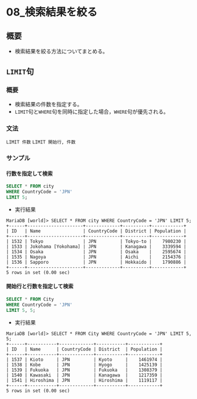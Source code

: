 08\_検索結果を絞る
===

## 概要

- 検索結果を絞る方法についてまとめる。

## `LIMIT`句

### 概要

- 検索結果の件数を指定する。
- `LIMIT`句と`WHERE`句を同時に指定した場合，`WHERE`句が優先される。

### 文法

`LIMIT 件数`
`LIMIT 開始行, 件数`

### サンプル

#### 行数を指定して検索

```SQL
SELECT * FROM city 
WHERE CountryCode = 'JPN' 
LIMIT 5;
```

- 実行結果

```
MariaDB [world]> SELECT * FROM city WHERE CountryCode = 'JPN' LIMIT 5;
+------+---------------------+-------------+----------+------------+
| ID   | Name                | CountryCode | District | Population |
+------+---------------------+-------------+----------+------------+
| 1532 | Tokyo               | JPN         | Tokyo-to |    7980230 |
| 1533 | Jokohama [Yokohama] | JPN         | Kanagawa |    3339594 |
| 1534 | Osaka               | JPN         | Osaka    |    2595674 |
| 1535 | Nagoya              | JPN         | Aichi    |    2154376 |
| 1536 | Sapporo             | JPN         | Hokkaido |    1790886 |
+------+---------------------+-------------+----------+------------+
5 rows in set (0.00 sec)
```

#### 開始行と行数を指定して検索

```SQL
SELECT * FROM City 
WHERE CountryCode = 'JPN' 
LIMIT 5, 5;
```

- 実行結果

```
MariaDB [world]> SELECT * FROM City WHERE CountryCode = 'JPN' LIMIT 5, 5;
+------+-----------+-------------+-----------+------------+
| ID   | Name      | CountryCode | District  | Population |
+------+-----------+-------------+-----------+------------+
| 1537 | Kioto     | JPN         | Kyoto     |    1461974 |
| 1538 | Kobe      | JPN         | Hyogo     |    1425139 |
| 1539 | Fukuoka   | JPN         | Fukuoka   |    1308379 |
| 1540 | Kawasaki  | JPN         | Kanagawa  |    1217359 |
| 1541 | Hiroshima | JPN         | Hiroshima |    1119117 |
+------+-----------+-------------+-----------+------------+
5 rows in set (0.00 sec)
```
